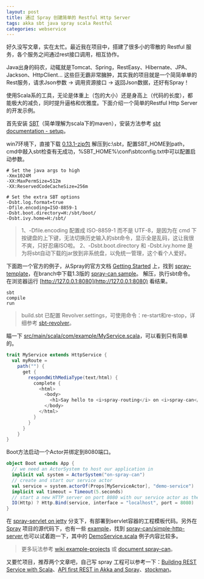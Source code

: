 ```yaml
---
layout: post
title: 通过 Spray 创建简单的 Restful Http Server
tags: akka sbt java spray scala Restful
categories: webservice
---
```


好久没写文章，实在太忙。最近我在项目中，搭建了很多小的零散的 Restful 服务，各个服务之间通过rest接口调用，相互协作。

Java出身的码农，动辄就是Tomcat、Spring，RestEasy、Hibernate、JPA、Jackson、HttpClient… 这些巨无霸非常臃肿，其实我的项目就是一个简简单单的Rest服务，请求Json参数 → 调用资源接口 → 返回Json数据，还好有Spray！

使用Scala系的工具，无论是体重上（包的大小）还是身高上（代码的长度），都能极大的减负，同时提升逼格和优雅度。下面介绍一个简单的Restful Http Server的开发示例。

首先安装 [SBT](http://www.scala-sbt.org)（简单理解为scala下的maven），安装方法参考 [sbt documentation - setup](http://www.scala-sbt.org/release/docs/Getting-Started/Setup.html)。

win7环境下，直接下载 [0.13.1-zip包](http://repo.scala-sbt.org/scalasbt/sbt-native-packages/org/scala-sbt/sbt/0.13.1/sbt.zip) 解压到c:\sbt，配置SBT_HOME到path，cmd中敲入sbt检查有无成功，%SBT_HOME%\conf\sbtconfig.txt中可以配置启动参数。

```
# Set the java args to high
-Xmx1024M
-XX:MaxPermSize=512m
-XX:ReservedCodeCacheSize=256m

# Set the extra SBT options
-Dsbt.log.format=true
-Dfile.encoding=ISO-8859-1
-Dsbt.boot.directory=H:/sbt/boot/ 
-Dsbt.ivy.home=H:/sbt/
```
<a id="more"></a>
> 1、-Dfile.encoding 配置成 ISO-8859-1 而不是 UTF-8，是因为在 cmd 下按键盘的上下键，无法切换历史输入的sbt命令，显示全是乱码，这让我很不爽，只好忍痛ISO啦。
> 2、-Dsbt.boot.directory 和 -Dsbt.ivy.home 是为将sbt自动下载的jar放到非系统盘，以免统一管理，这个看个人爱好。

下面跑一个官方的例子，从Spray的官方文档 [Getting Started](http://spray.io/introduction/getting-started) 上，找到 [spray-template](https://github.com/spray/spray-template)，在branch中下载1.3版的 [spray-can sample](http://github.com/spray/spray-template/tree/on_spray-can_1.3)。
解压，执行sbt命令。在浏览器运行 [http://127.0.0.1:8080](http://127.0.0.1:8080) 看结果。
```
sbt
compile
run
```
> build.sbt 已配置 Revolver.settings，可使用命令：re-start和re-stop，详细参考 [sbt-revolver](http://github.com/spray/sbt-revolver)。

瞄一下 [src/main/scala/com/example/MyService.scala](https://github.com/spray/spray-template/blob/on_spray-can_1.3/src/main/scala/com/example/MyService.scala)，可以看到只有简单的。
```scala
trait MyService extends HttpService {
  val myRoute =
    path("") {
      get {
        respondWithMediaType(text/html) {
          complete {
            <html>
              <body>
                <h1>Say hello to <i>spray-routing</i> on <i>spray-can</i>!</h1>
              </body>
            </html>
          }
        }
      }
    }
}
```
Boot方法启动一个Actor并绑定到8080端口。
```scala
object Boot extends App {
  // we need an ActorSystem to host our application in
  implicit val system = ActorSystem("on-spray-can")
  // create and start our service actor
  val service = system.actorOf(Props[MyServiceActor], "demo-service")
  implicit val timeout = Timeout(5.seconds)
  // start a new HTTP server on port 8080 with our service actor as the handler
  IO(Http) ? Http.Bind(service, interface = "localhost", port = 8080)
}
```

在 [spray-servlet on jetty](http://github.com/spray/spray-template/tree/on_jetty_1.3) 分支下，有部署到servlet容器的工程模板代码。另外在 [Spray](http://github.com/spray/spray) 项目的源代码下，也有一些 [example](http://github.com/spray/spray/tree/master/examples)，找到 [spray-can/simple-http-server](http://github.com/spray/spray/tree/master/examples/spray-can/simple-http-server),也可以试着跑一下，其中的 [DemoService.scala](https://github.com/spray/spray/blob/master/examples/spray-can/simple-http-server/src/main/scala/spray/examples/DemoService.scala) 例子内容比较多。

> 更多玩法参考 [wiki example-projects](http://github.com/spray/spray/wiki/Example-Projects) 或 [document spray-can](http://spray.io/documentation/1.2.1/spray-can/)。

又要忙项目，推荐两个文章吧，自己写 spray 工程可以参考一下：[Building REST Service with Scala](http://sysgears.com/articles/building-rest-service-with-scala)、[API first REST in Akka and Spray](http://www.cakesolutions.net/teamblogs/2012/07/29/api-first-rest-in-akka-and-spray)、[stockman](https://github.com/mhamrah/stockman)。

<!-- 
参考文档
* [用 Spray 建立一個簡單的 RESTful API Server](http://swind.code-life.info/posts/build-restful-api-server-by-spray.html)
-->